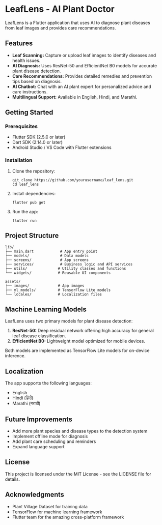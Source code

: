 # LeafLens - AI Plant Doctor

LeafLens is a Flutter application that uses AI to diagnose plant diseases from leaf images and provides care recommendations.

## Features

- **Leaf Scanning:** Capture or upload leaf images to identify diseases and health issues.
- **AI Diagnosis:** Uses ResNet-50 and EfficientNet B0 models for accurate plant disease detection.
- **Care Recommendations:** Provides detailed remedies and prevention tips based on diagnosis.
- **AI Chatbot:** Chat with an AI plant expert for personalized advice and care instructions.
- **Multilingual Support:** Available in English, Hindi, and Marathi.

## Getting Started

### Prerequisites

- Flutter SDK (2.5.0 or later)
- Dart SDK (2.14.0 or later)
- Android Studio / VS Code with Flutter extensions

### Installation

1. Clone the repository:
   ```
   git clone https://github.com/yourusername/leaf_lens.git
   cd leaf_lens
   ```

2. Install dependencies:
   ```
   flutter pub get
   ```

3. Run the app:
   ```
   flutter run
   ```

## Project Structure

```
lib/
├── main.dart            # App entry point
├── models/              # Data models
├── screens/             # App screens
├── services/            # Business logic and API services
├── utils/              # Utility classes and functions
└── widgets/            # Reusable UI components

assets/
├── images/             # App images
├── ml_models/          # TensorFlow Lite models
└── locales/            # Localization files
```

## Machine Learning Models

LeafLens uses two primary models for plant disease detection:

1. **ResNet-50:** Deep residual network offering high accuracy for general leaf disease classification.
2. **EfficientNet B0:** Lightweight model optimized for mobile devices.

Both models are implemented as TensorFlow Lite models for on-device inference.

## Localization

The app supports the following languages:
- English
- Hindi (हिंदी)
- Marathi (मराठी)

## Future Improvements

- Add more plant species and disease types to the detection system
- Implement offline mode for diagnosis
- Add plant care scheduling and reminders
- Expand language support

## License

This project is licensed under the MIT License - see the LICENSE file for details.

## Acknowledgments

- Plant Village Dataset for training data
- TensorFlow for machine learning framework
- Flutter team for the amazing cross-platform framework 
